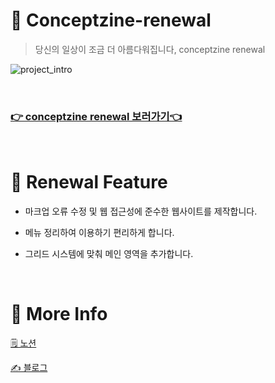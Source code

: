 # 📙 Conceptzine-renewal
> 당신의 일상이 조금 더 아름다워집니다, conceptzine renewal

![project_intro](https://user-images.githubusercontent.com/81145387/132236419-95f3fd6f-a493-4622-a755-0c104ef5952f.gif)


<br/>

### [👉 conceptzine renewal 보러가기👈](https://jong-ah.github.io/Conceptzine-renewal/)

<br/>

# 🌟 Renewal Feature
- 마크업 오류 수정 및 웹 접근성에 준수한 웹사이트를 제작합니다. 
  
- 메뉴 정리하여 이용하기 편리하게 합니다. 
  
- 그리드 시스템에 맞춰 메인 영역을 추가합니다.  

<br/>

# 🌟 More Info

[🗒 노션](https://crawling-toque-0d8.notion.site/2-conceptzine-renewal-40e7f88e838c4a29a10b6477cfca2342)

[✍️ 블로그](https://medium.com/jongah-tech-blog/%EA%B3%84%EC%82%B0%EA%B8%B0-%EB%94%94%EC%9E%90%EC%9D%B8-b3dfdebd1099)

